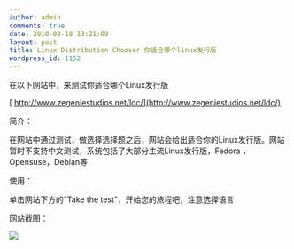 ```yaml
---
author: admin
comments: true
date: 2010-08-18 13:21:09
layout: post
title: Linux Distribution Chooser 你适合哪个linux发行版
wordpress_id: 1152
---
```


在以下网站中，来测试你适合哪个Linux发行版

[ http://www.zegeniestudios.net/ldc/](http://www.zegeniestudios.net/ldc/)

简介：

在网站中通过测试，做选择选择题之后，网站会给出适合你的Linux发行版。网站暂时不支持中文测试，系统包括了大部分主流Linux发行版，Fedora ，Opensuse，Debian等

使用：

单击网站下方的"Take the test"，开始您的旅程吧，注意选择语言

网站截图：

![](http://fc02.deviantart.net/fs71/f/2010/228/3/a/my_by_freetstar.png)

